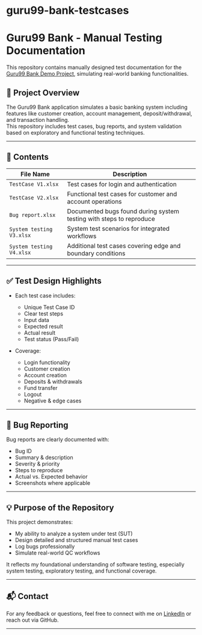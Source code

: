 # guru99-bank-testcases
# Guru99 Bank - Manual Testing Documentation

This repository contains manually designed test documentation for the [Guru99 Bank Demo Project](http://www.demo.guru99.com/V4/), simulating real-world banking functionalities.

## 📌 Project Overview

The Guru99 Bank application simulates a basic banking system including features like customer creation, account management, deposit/withdrawal, and transaction handling.  
This repository includes test cases, bug reports, and system validation based on exploratory and functional testing techniques.

---

## 📁 Contents

| File Name | Description |
|----------|-------------|
| `TestCase V1.xlsx` | Test cases for login and authentication |
| `TestCase V2.xlsx` | Functional test cases for customer and account operations |
| `Bug report.xlsx` | Documented bugs found during system testing with steps to reproduce |
| `System testing V3.xlsx` | System test scenarios for integrated workflows |
| `System testing V4.xlsx` | Additional test cases covering edge and boundary conditions |

---

## ✅ Test Design Highlights

- Each test case includes:
  - Unique Test Case ID
  - Clear test steps
  - Input data
  - Expected result
  - Actual result
  - Test status (Pass/Fail)

- Coverage:
  - Login functionality
  - Customer creation
  - Account creation
  - Deposits & withdrawals
  - Fund transfer
  - Logout
  - Negative & edge cases

---

## 🐞 Bug Reporting

Bug reports are clearly documented with:
- Bug ID
- Summary & description
- Severity & priority
- Steps to reproduce
- Actual vs. Expected behavior
- Screenshots where applicable

---

## 💡 Purpose of the Repository

This project demonstrates:
- My ability to analyze a system under test (SUT)
- Design detailed and structured manual test cases
- Log bugs professionally
- Simulate real-world QC workflows

It reflects my foundational understanding of software testing, especially system testing, exploratory testing, and functional coverage.

---

## 📬 Contact

For any feedback or questions, feel free to connect with me on [LinkedIn](https://www.linkedin.com/in/basel-osama-6b087a279) or reach out via GitHub.

---
